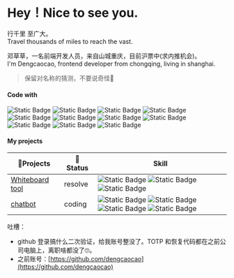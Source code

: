 # Hey！Nice to see you.

行千里 至广大。</br>
Travel thousands of miles to reach the vast.

邓草草，一名前端开发人员，来自山城重庆，目前沪票中(求内推机会)。</br>
I'm Dengcaocao, frontend developer from chongqing, living in shanghai.

> 保留对名称的猜测，不要说奇怪🙅

#### Code with

![Static Badge](https://img.shields.io/badge/HTML5-%23E34F26?style=flat-square&logo=html5&logoColor=%23fff)
![Static Badge](https://img.shields.io/badge/Css3-%231572B6?style=flat-square&logo=css3&logoColor=%23fff)
![Static Badge](https://img.shields.io/badge/JavaScript-%23F7DF1E?style=flat-square&logo=javascript&logoColor=%23fff)
![Static Badge](https://img.shields.io/badge/Vue-%234FC08D?style=flat-square&logo=vuedotjs&logoColor=%23fff)
![Static Badge](https://img.shields.io/badge/React-%2361DAFB?style=flat-square&logo=react&logoColor=%23fff)
![Static Badge](https://img.shields.io/badge/Sass-%23CC6699?style=flat-square&logo=sass&logoColor=%23fff)
![Static Badge](https://img.shields.io/badge/TypeScript-%233178C6?style=flat-square&logo=typescript&logoColor=%23fff)
![Static Badge](https://img.shields.io/badge/Git-%23F05032?style=flat-square&logo=git&logoColor=%23fff)
![Static Badge](https://img.shields.io/badge/Tailwind%20CSS-%2306B6D4?style=flat&logo=tailwindcss&logoColor=%23fff)
![Static Badge](https://img.shields.io/badge/Webpack-%238DD6F9?style=flat-square&logo=webpack&logoColor=%23fff)
![Static Badge](https://img.shields.io/badge/Nodejs-%235FA04E?style=flat-square&logo=nodedotjs&logoColor=%23fff)

#### My projects

| 🎉Projects    |    🔖 Status  |  Skill |
| ------------- | ------------- | ----- |
| [Whiteboard tool](https://dengcaocao.github.io/wacom)      | resolve | ![Static Badge](https://img.shields.io/badge/Vue3-%234FC08D?style=flat&logoColor=%23fff) ![Static Badge](https://img.shields.io/badge/TypeScript-%233178C6?style=flat&logoColor=%23fff) ![Static Badge](https://img.shields.io/badge/Pixi-%23E72429?style=flat&logoColor=%23fff) |
| [chatbot]()   |     coding    | ![Static Badge](https://img.shields.io/badge/React-%2361DAFB?style=flat&logoColor=%23fff) ![Static Badge](https://img.shields.io/badge/Next-%23000000?style=flat&logoColor=%23fff) ![Static Badge](https://img.shields.io/badge/TypeScript-%233178C6?style=flat&logoColor=%23fff) ![Static Badge](https://img.shields.io/badge/Tailwind%20CSS-%2306B6D4?style=flat&logoColor=%23fff) |

<!--- 
“邓草草”这个名字会不会很奇怪🤔？（为什么会有这个问题？因为在重庆工作的时候，有个**说：取些奇奇怪怪的名字；我只想说：“你不说话没人把你当哑巴”）并不觉得。听我娓娓道来：作为一个95后，那时候大多父母都选择外出务工，所以我从小都跟着爷爷👨‍🦳奶奶👵一起生活，不知道什么时候我奶奶开始“草草、邓草草”的这样叫我，我也不知道为啥这样叫我；有一次我姐👩告诉我：“草🌱有种坚韧不拔、顽强、坚强的精神”，这大概就是我奶奶的意思吧！后来也慢慢习惯了这个名字，也希望这个名字能跟随我一生。

去年过年回家的时候，发现他们已经很老很老了，都快记不住我了😭。（时光慢些吧...）
--->

吐槽：
  - github 登录搞什么二次验证，给我账号整没了。TOTP 和恢复代码都在之前公司电脑上，离职啥都没了🙄。
  - 之前账号：[https://github.com/dengcaocao](https://github.com/dengcaocao)

<!---
caocaoDeng/caocaoDeng is a ✨ special ✨ repository because its `README.md` (this file) appears on your GitHub profile.
You can click the Preview link to take a look at your changes.
--->
